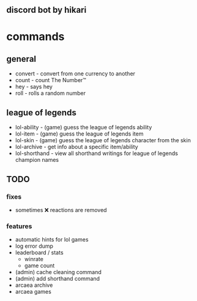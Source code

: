 ## discord bot by hikari

# commands
## general
- convert - convert from one currency to another
- count - count The Number™
- hey - says hey
- roll - rolls a random number

## league of legends
- lol-ability - (game) guess the league of legends ability
- lol-item - (game) guess the league of legends item
- lol-skin - (game) guess the league of legends character from the skin
- lol-archive - get info about a specific item/ability
- lol-shorthand - view all shorthand writings for league of legends champion names

## TODO
### fixes
- sometimes ❌ reactions are removed

### features
- automatic hints for lol games
- log error dump
- leaderboard / stats
  - winrate
  - game count
- (admin) cache cleaning command
- (admin) add shorthand command
- arcaea archive
- arcaea games